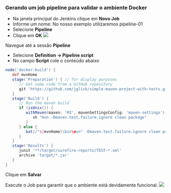### Gerando um job pipeline para validar o ambiente Docker
- Na janela principal do Jenkins clique em **Novo Job**
- Informe um nome: No nosso exemplo utilizaremos pipeline-01
- Selecione **Pipeline**
- Clique em **OK**
![](/images/fig107.png)

Navegue até a sessão **Pipeline**
- Selecione **Definition &rarr; Pipeline script**
- No campo **Script** cole o conteúdo abaixo
```groovy
node('docker-build') {
   def mvnHome
   stage('Preparation') { // for display purposes
      // Get some code from a GitHub repository
      git 'https://github.com/jglick/simple-maven-project-with-tests.git'
   }
   stage('Build') {
      // Run the maven build
      if (isUnix()) {
         withMaven(maven: 'M3', mavenSettingsConfig: 'maven-settings') {
            sh "mvn -Dmaven.test.failure.ignore clean package"
         }
      } else {
         bat(/"${mvnHome}\bin\mvn" -Dmaven.test.failure.ignore clean package/)
      }
   }
   stage('Results') {
      junit '**/target/surefire-reports/TEST-*.xml'
      archive 'target/*.jar'
   }
}
```
Clique em **Salvar**

Execute o Job para garantir que o ambiente está devidamente funcional.
![](/images/fig108.png)
